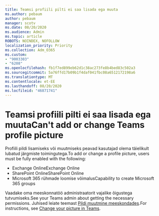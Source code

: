 ```yaml
---
title: Teamsi profiili pilti ei saa lisada ega muuta
ms.author: pebaum
author: pebaum
manager: scotv
ms.date: 08/20/2020
ms.audience: Admin
ms.topic: article
ROBOTS: NOINDEX, NOFOLLOW
localization_priority: Priority
ms.collection: Adm_O365
ms.custom:
- "9003303"
- "6208"
ms.openlocfilehash: fb1f7ed899eb62d1c38ac273fe8b4bed83c502a3
ms.sourcegitcommit: 5a76ffd17b09b1f4daf041fbc08a6512172198a6
ms.translationtype: MT
ms.contentlocale: et-EE
ms.lasthandoff: 08/20/2020
ms.locfileid: "46871741"
---
```

# <a name="cant-add-or-change-teams-profile-picture"></a><span data-ttu-id="5946c-102">Teamsi profiili pilti ei saa lisada ega muuta</span><span class="sxs-lookup"><span data-stu-id="5946c-102">Can't add or change Teams profile picture</span></span>

<span data-ttu-id="5946c-103">Profiili pildi lisamiseks või muutmiseks peavad kasutajad olema täielikult lubatud järgmiste toimingutega.</span><span class="sxs-lookup"><span data-stu-id="5946c-103">To add or change a profile picture, users must be fully enabled with the following:</span></span>

- <span data-ttu-id="5946c-104">Exchange Online</span><span class="sxs-lookup"><span data-stu-id="5946c-104">Exchange Online</span></span>
- <span data-ttu-id="5946c-105">SharePoint Online</span><span class="sxs-lookup"><span data-stu-id="5946c-105">SharePoint Online</span></span>
- <span data-ttu-id="5946c-106">Microsoft 365 rühmade loomise võimalus</span><span class="sxs-lookup"><span data-stu-id="5946c-106">Capability to create Microsoft 365 groups</span></span>

<span data-ttu-id="5946c-107">Vaadake oma meeskonnatöö administraatorit vajalike õigustega tutvumiseks.</span><span class="sxs-lookup"><span data-stu-id="5946c-107">See your Teams admin about getting the necessary permissions.</span></span> <span data-ttu-id="5946c-108">Juhised leiate teemast [Pildi muutmine meeskondades](https://support.microsoft.com/office/change-your-picture-in-teams-7a711943-9248-420e-b814-c071aa8d9b9c).</span><span class="sxs-lookup"><span data-stu-id="5946c-108">For instructions, see [Change your picture in Teams](https://support.microsoft.com/office/change-your-picture-in-teams-7a711943-9248-420e-b814-c071aa8d9b9c).</span></span>